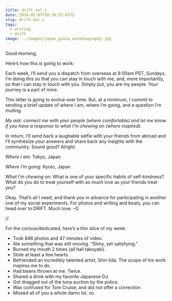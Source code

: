 ```yaml
---
title: drift vol.i
date: 2016-02-07T18:39:53.637Z
slug: drift-vol-i
tags:
  - writing
  - drift
image: ../images/japan_ginza_autobiography.jpg
---
```


Good morning,

Here’s how this is going to work:

Each week, I’ll send you a dispatch from overseas at 8:00am PST, Sundays. I’m doing this so that you can stay in touch with me, and, more importantly, so that I can stay in touch with you. Simply put, you are my people. Your journey is a part of mine.

This letter is going to evolve over time. But, at a minimum, I commit to sending a brief update of where I am, where I’m going, and a question I’m mulling.

_My ask: connect me with your people (where comfortable) and let me know if you have a response to what I’m chewing on (where inspired)._

In return, I’ll send back a laughable selfie with your friends from abroad and I’ll synthesize your answers and share back any insights with the community. Sound good? Alright:

_Where I am:_ Tokyo, Japan

_Where I’m going:_ Kyoto, Japan

_What I’m chewing on:_ What is one of your specific habits of self-kindness? What do you do to treat yourself with as much love as your friends treat you?

Okay. That’s all I need, and thank you in advance for participating in another one of my social experiments. For photos and writing and beats, you can head over to DRIFT. Much love. –G

//

For the curious/dedicated, here’s a thin slice of my week:

- Took 846 photos and 47 minutes of video.
- Ate something that was still moving. “Slimy, yet satisfying.”
- Burned my mouth 2 times (all hail takoyaki).
- Stole at least a few hearts.
- Befriended an incredibly talented artist, Shin Iida. The scope of his work inspires me to do.
- Had beans thrown at me. Twice.
- Shared a drink with my favorite Japanese DJ.
- Got dragged out of the tuna auction by the police.
- Was confused for Tom Cruise, and did not offer a correction.
- Missed all of you a whole damn lot. xo
